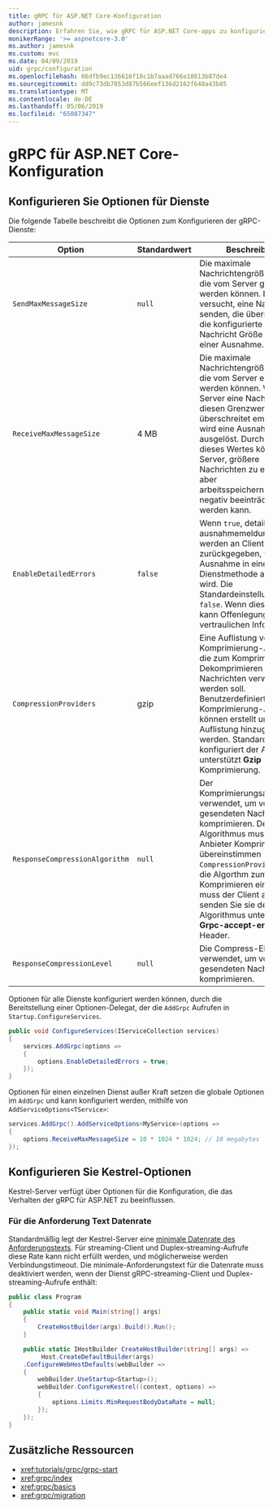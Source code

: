 ```yaml
---
title: gRPC für ASP.NET Core-Konfiguration
author: jamesnk
description: Erfahren Sie, wie gRPC für ASP.NET Core-apps zu konfigurieren.
monikerRange: '>= aspnetcore-3.0'
ms.author: jamesnk
ms.custom: mvc
ms.date: 04/09/2019
uid: grpc/configuration
ms.openlocfilehash: 66dfb9ec136616f10c1b7aaad766e18813b87de4
ms.sourcegitcommit: dd9c73db7853d87b566eef136d2162f648a43b85
ms.translationtype: MT
ms.contentlocale: de-DE
ms.lasthandoff: 05/06/2019
ms.locfileid: "65087347"
---
```

# <a name="grpc-for-aspnet-core-configuration"></a>gRPC für ASP.NET Core-Konfiguration

## <a name="configure-services-options"></a>Konfigurieren Sie Optionen für Dienste

Die folgende Tabelle beschreibt die Optionen zum Konfigurieren der gRPC-Dienste:

| Option | Standardwert | Beschreibung |
| ------ | ------------- | ----------- |
| `SendMaxMessageSize` | `null` | Die maximale Nachrichtengröße in Bytes, die vom Server gesendet werden können. Es wird versucht, eine Nachricht zu senden, die überschreitet die konfigurierte maximale Nachricht Größe führt zu einer Ausnahme. |
| `ReceiveMaxMessageSize` | 4 MB | Die maximale Nachrichtengröße in Bytes, die vom Server empfangen werden können. Wenn der Server eine Nachricht, die diesen Grenzwert überschreitet empfängt, wird eine Ausnahme ausgelöst. Durch Erhöhen dieses Wertes können den Server, größere Nachrichten zu empfangen, aber arbeitsspeichernutzung negativ beeinträchtigt werden kann. |
| `EnableDetailedErrors` | `false` | Wenn `true`, detaillierte ausnahmemeldungen werden an Clients zurückgegeben, wenn eine Ausnahme in einer Dienstmethode ausgelöst wird. Die Standardeinstellung ist `false`. Wenn dies auf `true` kann Offenlegung von vertraulichen Informationen. |
| `CompressionProviders` | gzip | Eine Auflistung von Komprimierung-Anbietern, die zum Komprimieren und Dekomprimieren von Nachrichten verwendet werden soll. Benutzerdefinierte Komprimierung-Anbieter können erstellt und der Auflistung hinzugefügt werden. Standardmäßig konfiguriert der Anbieter unterstützt **Gzip** Komprimierung. |
| `ResponseCompressionAlgorithm` | `null` | Der Komprimierungsalgorithmus verwendet, um vom Server gesendeten Nachrichten zu komprimieren. Der Algorithmus muss einen Anbieter Komprimierung in übereinstimmen `CompressionProviders`. Für die Algorthm zum Komprimieren einer Antwort muss der Client angeben, senden Sie sie der Algorithmus unterstützt die **Grpc-accept-encoding** Header. |
| `ResponseCompressionLevel` | `null` | Die Compress-Ebene verwendet, um vom Server gesendeten Nachrichten zu komprimieren. |

Optionen für alle Dienste konfiguriert werden können, durch die Bereitstellung einer Optionen-Delegat, der die `AddGrpc` Aufrufen in `Startup.ConfigureServices`.

```csharp
public void ConfigureServices(IServiceCollection services)
{
    services.AddGrpc(options =>
    {
        options.EnableDetailedErrors = true;
    });
}
```

Optionen für einen einzelnen Dienst außer Kraft setzen die globale Optionen im `AddGrpc` und kann konfiguriert werden, mithilfe von `AddServiceOptions<TService>`:

```csharp
services.AddGrpc().AddServiceOptions<MyService>(options =>
{
    options.ReceiveMaxMessageSize = 10 * 1024 * 1024; // 10 megabytes
});
```

## <a name="configure-kestrel-options"></a>Konfigurieren Sie Kestrel-Optionen

Kestrel-Server verfügt über Optionen für die Konfiguration, die das Verhalten der gRPC für ASP.NET zu beeinflussen.

### <a name="request-body-data-rate-limit"></a>Für die Anforderung Text Datenrate

Standardmäßig legt der Kestrel-Server eine [minimale Datenrate des Anforderungstexts](
<xref:Microsoft.AspNetCore.Server.Kestrel.Core.KestrelServerLimits.MinRequestBodyDataRate>). Für streaming-Client und Duplex-streaming-Aufrufe diese Rate kann nicht erfüllt werden, und möglicherweise werden Verbindungstimeout. Die minimale-Anforderungstext für die Datenrate muss deaktiviert werden, wenn der Dienst gRPC-streaming-Client und Duplex-streaming-Aufrufe enthält:

```csharp
public class Program
{
    public static void Main(string[] args)
    {
        CreateHostBuilder(args).Build().Run();
    }

    public static IHostBuilder CreateHostBuilder(string[] args) =>
         Host.CreateDefaultBuilder(args)
    .ConfigureWebHostDefaults(webBuilder =>
    {
        webBuilder.UseStartup<Startup>();
        webBuilder.ConfigureKestrel((context, options) =>
        {
            options.Limits.MinRequestBodyDataRate = null;
        });
    });
}
```

## <a name="additional-resources"></a>Zusätzliche Ressourcen

* <xref:tutorials/grpc/grpc-start>
* <xref:grpc/index>
* <xref:grpc/basics>
* <xref:grpc/migration>
